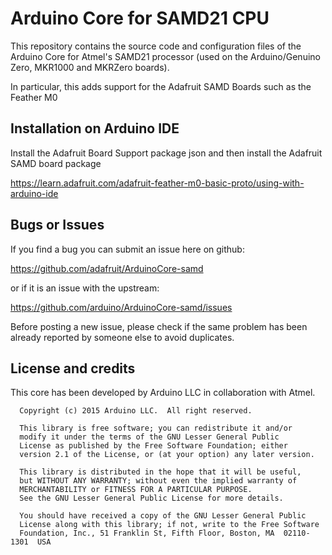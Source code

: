 # Arduino Core for SAMD21 CPU

This repository contains the source code and configuration files of the Arduino Core
for Atmel's SAMD21 processor (used on the Arduino/Genuino Zero, MKR1000 and MKRZero boards).

In particular, this adds support for the Adafruit SAMD Boards such as the Feather M0

## Installation on Arduino IDE

Install the Adafruit Board Support package json and then install the Adafruit SAMD board package

https://learn.adafruit.com/adafruit-feather-m0-basic-proto/using-with-arduino-ide

## Bugs or Issues

If you find a bug you can submit an issue here on github:

https://github.com/adafruit/ArduinoCore-samd

or if it is an issue with the upstream:

https://github.com/arduino/ArduinoCore-samd/issues

Before posting a new issue, please check if the same problem has been already reported by someone else
to avoid duplicates.

## License and credits

This core has been developed by Arduino LLC in collaboration with Atmel.

```
  Copyright (c) 2015 Arduino LLC.  All right reserved.

  This library is free software; you can redistribute it and/or
  modify it under the terms of the GNU Lesser General Public
  License as published by the Free Software Foundation; either
  version 2.1 of the License, or (at your option) any later version.

  This library is distributed in the hope that it will be useful,
  but WITHOUT ANY WARRANTY; without even the implied warranty of
  MERCHANTABILITY or FITNESS FOR A PARTICULAR PURPOSE.
  See the GNU Lesser General Public License for more details.

  You should have received a copy of the GNU Lesser General Public
  License along with this library; if not, write to the Free Software
  Foundation, Inc., 51 Franklin St, Fifth Floor, Boston, MA  02110-1301  USA
```
